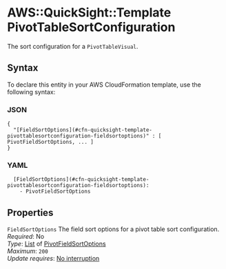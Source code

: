 # AWS::QuickSight::Template PivotTableSortConfiguration<a name="aws-properties-quicksight-template-pivottablesortconfiguration"></a>

The sort configuration for a `PivotTableVisual`\.

## Syntax<a name="aws-properties-quicksight-template-pivottablesortconfiguration-syntax"></a>

To declare this entity in your AWS CloudFormation template, use the following syntax:

### JSON<a name="aws-properties-quicksight-template-pivottablesortconfiguration-syntax.json"></a>

```
{
  "[FieldSortOptions](#cfn-quicksight-template-pivottablesortconfiguration-fieldsortoptions)" : [ PivotFieldSortOptions, ... ]
}
```

### YAML<a name="aws-properties-quicksight-template-pivottablesortconfiguration-syntax.yaml"></a>

```
  [FieldSortOptions](#cfn-quicksight-template-pivottablesortconfiguration-fieldsortoptions): 
    - PivotFieldSortOptions
```

## Properties<a name="aws-properties-quicksight-template-pivottablesortconfiguration-properties"></a>

`FieldSortOptions`  <a name="cfn-quicksight-template-pivottablesortconfiguration-fieldsortoptions"></a>
The field sort options for a pivot table sort configuration\.  
*Required*: No  
*Type*: [List](aws-properties-quicksight-template-fieldsortoptions.md) of [PivotFieldSortOptions](aws-properties-quicksight-template-pivotfieldsortoptions.md)  
*Maximum*: `200`  
*Update requires*: [No interruption](https://docs.aws.amazon.com/AWSCloudFormation/latest/UserGuide/using-cfn-updating-stacks-update-behaviors.html#update-no-interrupt)
